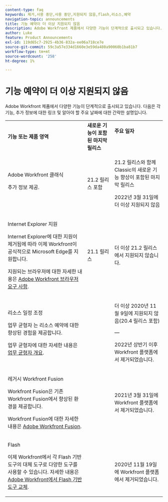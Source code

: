 ```yaml
---
content-type: faq
keywords: 제거,사용 중단,사용 중단,지원되지 않음,flash,리소스,예약
navigation-topic: announcements
title: 기능 예약이 더 이상 지원되지 않음
description: Adobe Workfront 제품에서 다양한 기능이 단계적으로 출시되고 있습니다. 다음은 각 기능, 추가 정보에 대한 링크 및 알아야 할 주요 날짜에 대한 간략한 설명입니다.
author: Luke
feature: Product Announcements
exl-id: 119d65c7-2925-4b36-832a-ee06a718ce7e
source-git-commit: 59c3a57e334d1660e3e59da480a90060b1ba81b7
workflow-type: tm+mt
source-wordcount: '258'
ht-degree: 1%

---
```


# 기능 예약이 더 이상 지원되지 않음

Adobe Workfront 제품에서 다양한 기능이 단계적으로 출시되고 있습니다. 다음은 각 기능, 추가 정보에 대한 링크 및 알아야 할 주요 날짜에 대한 간략한 설명입니다.

<table style="table-layout:auto"> 
 <col> 
 <col data-mc-conditions=""> 
 <col> 
 <tbody> 
  <tr> 
   <td><b>기능 또는 제품 영역</b></td> 
   <td><strong>새로운 기능이 포함된 마지막 릴리스</strong> </td> 
   <td> <p rowspan="2"><strong>주요 일자</strong> </p> <p rowspan="2"> </p> </td> 
  </tr> 
  <tr data-mc-conditions=""> 
   <td>Adobe Workfront 클래식 <p style="font-weight: normal;">추가 정보 제공.</p> </td> 
   <td>21.2 릴리스 포함</td> 
   <td> <p>21.2 릴리스와 함께 Classic의 새로운 기능 향상이 포함된 마지막 릴리스</p> <p>2022년 3월 31일에 더 이상 지원되지 않음</p> </td> 
  </tr> 
  <tr data-mc-conditions=""> 
   <td> <p>Internet Explorer 지원</p> <p>Internet Explorer에 대한 지원이 제거됨에 따라 이제 Workfront이 공식적으로 Microsoft Edge를 지원합니다. </p> <p>지원되는 브라우저에 대한 자세한 내용은 <a href="../../workfront-basics/workfront-browser-requirements.md" class="MCXref xref">Adobe Workfront 브라우저 요구 사항</a>.</p> </td> 
   <td>21.1 릴리스</td> 
   <td>더 이상 21.2 릴리스에서 지원되지 않습니다.</td> 
  </tr> 
  <tr> 
   <td> <p>리소스 일정 조정</p> <p>업무 균형자 는 리소스 예약에 대한 향상된 경험을 제공합니다.</p> <p>업무 균형자에 대한 자세한 내용은 <a href="../../resource-mgmt/workload-balancer/overview-workload-balancer.md">업무 균형자 개요</a>.</p> </td> 
   <td> </td> 
   <td> <p>더 이상 2020년 11월 9일에 지원되지 않음(20.4 릴리스 포함)</p> <p>—</p> <p>2022년 상반기 이후 Workfront 플랫폼에서 제거되었습니다.</p> </td> 
  </tr> 
  <tr> 
   <td> <p>레거시 Workfront Fusion</p> <p>Workfront Fusion은 기존 Workfront Fusion에서 향상된 환경을 제공합니다.</p> <p>Workfront Fusion에 대한 자세한 내용은 <a href="../../workfront-fusion/workfront-fusion-2.md" class="MCXref xref">Adobe Workfront Fusion</a>.</p> </td> 
   <td> </td> 
   <td>2021년 3월 31일에 Workfront 플랫폼에서 제거되었습니다.</td> 
  </tr> 
  <tr> 
   <td> <p>Flash</p> <p>이제 Workfront에서 각 Flash 기반 도구의 대체 도구로 다양한 도구를 사용할 수 있습니다. 자세한 내용은 <a href="../../product-announcements/announcements/announcement-archive/replace-flash-tools.md" class="MCXref xref">Adobe Workfront에서 Flash 기반 도구 교체</a>.</p> </td> 
   <td> </td> 
   <td> <p> </p> <p>2020년 11월 19일에 Workfront 플랫폼에서 제거되었습니다.</p> </td> 
  </tr> <!--
   <tr data-mc-conditions="QuicksilverOrClassic.Draft mode"> 
    <td> <p>Enhanced Authentication 1.0</p> <p>The method of migrating to the new Enhanced Authentication 2.0 depends on whether you are using Legacy Authentication or Enhanced Authentication 1.0. For more information, see <a href="../../administration-and-setup/manage-workfront/security/get-started-enhanced-authentication.md" class="MCXref xref">Enhanced Authentication overview</a>.</p> </td> 
    <td>&nbsp;</td> 
    <td>2021</td> 
   </tr>
  --> <!--
   <tr data-mc-conditions="QuicksilverOrClassic.Draft mode"> 
    <td> <p>Allowlist updates </p> <!--
      <p data-mc-conditions="QuicksilverOrClassic.Draft mode">Split</p>
     --> <!--
      <p data-mc-conditions="QuicksilverOrClassic.Draft mode">Email Service updated (MailGun)</p>
     --> </td>

</tr>

</tbody> 
</table>
